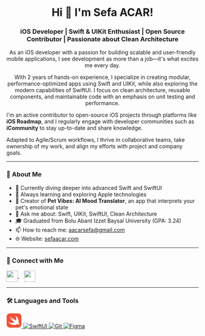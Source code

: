 <h1 align="center">Hi 👋 I'm Sefa ACAR!</h1>
<h3 align="center">
iOS Developer | Swift & UIKit Enthusiast | Open Source Contributor | Passionate about Clean Architecture
</h3>

<p align="center">
As an iOS developer with a passion for building scalable and user-friendly mobile applications, I see development as more than a job—it's what excites me every day.  
</p>

<p align="center">
With 2 years of hands-on experience, I specialize in creating modular, performance-optimized apps using Swift and UIKit, while also exploring the modern capabilities of SwiftUI. I focus on clean architecture, reusable components, and maintainable code with an emphasis on unit testing and performance.

I'm an active contributor to open-source iOS projects through platforms like <strong>iOS Roadmap</strong>, and I regularly engage with developer communities such as <strong>iCommunity</strong> to stay up-to-date and share knowledge.

Adapted to Agile/Scrum workflows, I thrive in collaborative teams, take ownership of my work, and align my efforts with project and company goals.
</p>

---

### 🚀 About Me
- 🔭 Currently diving deeper into advanced Swift and SwiftUI  
- 🧠 Always learning and exploring Apple technologies  
- 📱 Creator of **Pet Vibes: AI Mood Translator**, an app that interprets your pet's emotional state  
- 💬 Ask me about: Swift, UIKit, SwiftUI, Clean Architecture  
- 🎓 Graduated from Bolu Abant Izzet Baysal University (GPA: 3.24)  
- 📫 How to reach me: aacarsefa@gmail.com  
- 🌐 Website: [sefaacar.com](https://www.sefaacar.com)

---

### 🔗 Connect with Me
<p align="left">
  <a href="https://www.linkedin.com/in/sefaacar/" target="blank">
    <img align="center" src="https://cdn-icons-png.flaticon.com/512/174/174857.png" height="30" width="30" />
  </a>
  &nbsp;&nbsp;
  <a href="https://www.sefaacar.com" target="_blank">
    <img align="center" src="https://img.icons8.com/ios-filled/50/000000/domain.png" height="30" width="30" />
  </a>
</p>

---

### 🛠 Languages and Tools
<p align="left">
  <a href="https://developer.apple.com/swift/" target="_blank">
    <img src="https://raw.githubusercontent.com/devicons/devicon/master/icons/swift/swift-original.svg" alt="Swift" width="40" height="40"/>
  </a>
  <a href="https://developer.apple.com/xcode/swiftui/" target="_blank">
    <img src="https://developer.apple.com/assets/elements/icons/swiftui/swiftui-96x96_2x.png" alt="SwiftUI" width="40" height="40"/>
  </a>
  <a href="https://git-scm.com/" target="_blank">
    <img src="https://www.vectorlogo.zone/logos/git-scm/git-scm-icon.svg" alt="Git" width="40" height="40"/>
  </a>
  <a href="https://www.figma.com/" target="_blank">
    <img src="https://www.vectorlogo.zone/logos/figma/figma-icon.svg" alt="Figma" width="40" height="40"/>
  </a>
</p>
